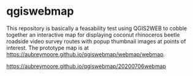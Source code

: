 # qgiswebmap

This repository is basically a feasability test using QGIS2WEB to cobble together an interactive map for displaying coconut rhinoceros beetle roadside video survey routes with popup thumbnail images at points of interest. The prototype map is at https://aubreymoore.github.io/qgiswebmap/webmap/webmap.

https://aubreymoore.github.io/qgiswebmap/20200706webmap

